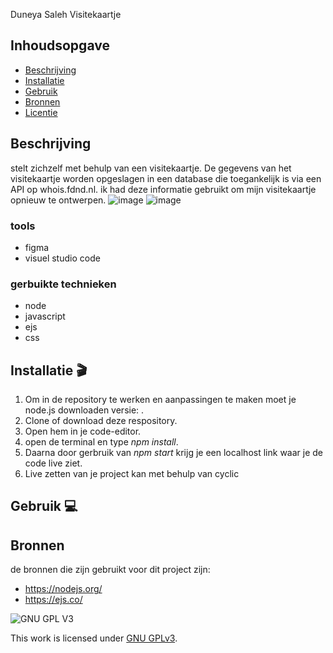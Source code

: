 Duneya Saleh Visitekaartje
<!-- Geef je project een titel en schrijf in één zin wat het is -->

## Inhoudsopgave

  * [Beschrijving](#beschrijving)
  * [Installatie](#installatie)
  * [Gebruik](#gebruik)
  * [Bronnen](#bronnen)
  * [Licentie](#licentie)

## Beschrijving
stelt zichzelf met behulp van een visitekaartje. De gegevens van het visitekaartje worden opgeslagen in een database die toegankelijk is via een API op whois.fdnd.nl. ik had deze informatie gebruikt om mijn visitekaartje opnieuw te ontwerpen. 
![image](https://user-images.githubusercontent.com/54691201/225897018-089c7688-6dc3-4f08-b5ca-3a5c65e2ad93.png)
![image](https://user-images.githubusercontent.com/54691201/225897125-e6e51b5d-c163-4e4c-b10b-80a1055cc233.png)

<!-- In de Beschrijving staat hoe je project er uit ziet, hoe het werkt en wat je er mee kan. -->
<!-- Voeg een mooie poster visual toe 📸 -->
<!-- Voeg een link toe naar Github Pages 🌐-->

### tools
- figma
- visuel studio code

### gerbuikte technieken

- node
- javascript
- ejs
- css



## Installatie 🎬
<!-- Bij Installatie staat stap-voor-stap beschreven hoe je de development omgeving moet inrichten om aan de repository te kunnen werken. -->
1. Om in de repository te werken en aanpassingen te maken moet je node.js downloaden versie:  .
2. Clone of download deze respository.
3. Open hem in je code-editor.
4. open de terminal en type _npm install_.
5. Daarna door gerbruik van _npm start_ krijg je een localhost link waar je de code live ziet.
6. Live zetten van je project kan met behulp van cyclic


## Gebruik 💻

## Bronnen
de bronnen die zijn gebruikt voor dit project zijn:
-  https://nodejs.org/
-  https://ejs.co/

![GNU GPL V3](https://www.gnu.org/graphics/gplv3-127x51.png)

This work is licensed under [GNU GPLv3](./LICENSE).
